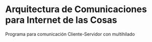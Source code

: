 # Arquitectura de Comunicaciones para Internet de las Cosas
Programa para comunicación Cliente-Servidor con multihilado

